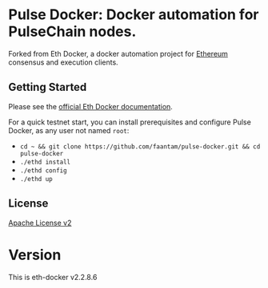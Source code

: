 # Pulse Docker: Docker automation for PulseChain nodes.

Forked from Eth Docker, a docker automation project for [Ethereum](https://ethereum.org/en/upgrades/) consensus and execution clients.

## Getting Started

Please see the [official Eth Docker documentation](https://eth-docker.net).

For a quick testnet start, you can install prerequisites and configure Pulse Docker, as any user not named `root`:

* `cd ~ && git clone https://github.com/faantam/pulse-docker.git && cd pulse-docker`
* `./ethd install`
* `./ethd config`
* `./ethd up`

## License

[Apache License v2](https://github.com/eth-educators/eth-docker/blob/main/LICENSE)

# Version

This is eth-docker v2.2.8.6
